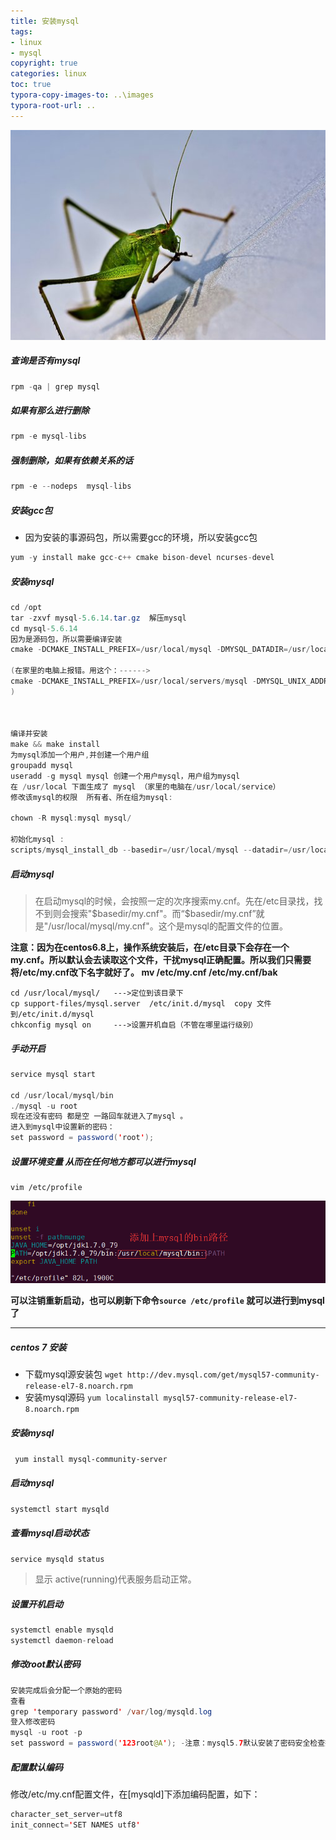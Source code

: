 ```yaml
---
title: 安装mysql
tags: 
- linux
- mysql 
copyright: true
categories: linux
toc: true
typora-copy-images-to: ..\images
typora-root-url: ..
---
```




![蚱蜢, 金钟, 跳过, 昆虫, 动物, 探头, 绿色](/images/grasshopper-4482696__340.jpg)

<!-- more -->




##### 查询是否有mysql
```Java
rpm -qa | grep mysql 
```

##### 如果有那么进行删除
```Java
rpm -e mysql-libs
```
##### 强制删除，如果有依赖关系的话
```Java
rpm -e --nodeps  mysql-libs
```
##### 安装gcc包
- 因为安装的事源码包，所以需要gcc的环境，所以安装gcc包
```Java
yum -y install make gcc-c++ cmake bison-devel ncurses-devel
```
##### 安装mysql
```Java
cd /opt
tar -zxvf mysql-5.6.14.tar.gz  解压mysql 
cd mysql-5.6.14
因为是源码包，所以需要编译安装
cmake -DCMAKE_INSTALL_PREFIX=/usr/local/mysql -DMYSQL_DATADIR=/usr/local/mysql/data *************/etc -DWITH_MYISAM_STORAGE_ENGINE=1 -DWITH_INNOBASE_STORAGE_ENGINE=1 -DWITH_MEMORY_STORAGE_ENGINE=1 -DWITH_READLINE=1 -DMYSQL_UNIX_ADDR=/var/lib/mysql/mysql.sock -DMYSQL_TCP_PORT=3306 -DENABLED_LOCAL_INFILE=1 -DWITH_PARTITION_STORAGE_ENGINE=1 -DEXTRA_CHARSETS=all -DDEFAULT_CHARSET=utf8 -DDEFAULT_COLLATION=utf8_general_ci

(在家里的电脑上报错。用这个：------>
cmake -DCMAKE_INSTALL_PREFIX=/usr/local/servers/mysql -DMYSQL_UNIX_ADDR=/usr/local/servers/mysql/mysql.sock -DDEFAULT_CHARSET=utf8 -DDEFAULT_COLLATION=utf8_general_ci -DWITH_INNOBASE_STORAGE_ENGINE=1 -DWITH_ARCHIVE_STORAGE_ENGINE=1 -DWITH_BLACKHOLE_STORAGE_ENGINE=1 -DMYSQL_DATADIR=/usr/data/mysqldata -DMYSQL_TCP_PORT=3306 -DENABLE_DOWNLOADS=1
)



编译并安装
make && make install 
为mysql添加一个用户,并创建一个用户组
groupadd mysql
useradd -g mysql mysql 创建一个用户mysql，用户组为mysql 
在 /usr/local 下面生成了 mysql （家里的电脑在/usr/local/service）
修改该mysql的权限  所有者、所在组为mysql:

chown -R mysql:mysql mysql/

初始化mysql :
scripts/mysql_install_db --basedir=/usr/local/mysql --datadir=/usr/local/mysql/data --user=mysql


```

##### 启动mysql
> 在启动mysql的时候，会按照一定的次序搜索my.cnf。先在/etc目录找，找不到则会搜索"$basedir/my.cnf"。而“$basedir/my.cnf”就是"/usr/local/mysql/my.cnf"。这个是mysql的配置文件的位置。

**注意：因为在centos6.8上，操作系统安装后，在/etc目录下会存在一个my.cnf。所以默认会去读取这个文件，干扰mysql正确配置。所以我们只需要将/etc/my.cnf改下名字就好了。
mv /etc/my.cnf /etc/my.cnf/bak**


```
cd /usr/local/mysql/   --->定位到该目录下
cp support-files/mysql.server  /etc/init.d/mysql  copy 文件到/etc/init.d/mysql
chkconfig mysql on     --->设置开机自启（不管在哪里运行级别）

```


##### 手动开启
```Java
service mysql start 

cd /usr/local/mysql/bin
./mysql -u root 
现在还没有密码 都是空 一路回车就进入了mysql 。
进入到mysql中设置新的密码：
set password = password('root');
```

##### 设置环境变量 从而在任何地方都可以进行mysql
```
vim /etc/profile
```


![img](/images/2953304-83f7cd4aa3d6a506.png)

**可以注销重新启动，也可以刷新下命令`source /etc/profile` 就可以进行到mysql了**



- - -
##### centos 7 安装
- 下载mysql源安装包
`wget http://dev.mysql.com/get/mysql57-community-release-el7-8.noarch.rpm`
- 安装mysql源码
`yum localinstall mysql57-community-release-el7-8.noarch.rpm`
##### 安装mysql
` yum install mysql-community-server`
##### 启动mysql
`systemctl start mysqld`
##### 查看mysql启动状态
`service mysqld status`
> 显示 active(running)代表服务启动正常。
##### 设置开机启动
```Java
systemctl enable mysqld
systemctl daemon-reload
```
##### 修改root默认密码
```Java
安装完成后会分配一个原始的密码
查看
grep 'temporary password' /var/log/mysqld.log
登入修改密码
mysql -u root -p
set password = password('123root@A'); -注意：mysql5.7默认安装了密码安全检查插件，密码必须包含：大小写字母，数字和特殊符号，并且长度不小于8位。

```
##### 配置默认编码
修改/etc/my.cnf配置文件，在[mysqld]下添加编码配置，如下：
```Java
character_set_server=utf8
init_connect='SET NAMES utf8'
```

